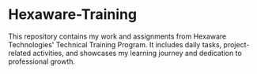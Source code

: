 # Hexaware-Training
This repository contains my work and assignments from Hexaware Technologies' Technical Training Program. It includes daily tasks, project-related activities, and showcases my learning journey and dedication to professional growth.
